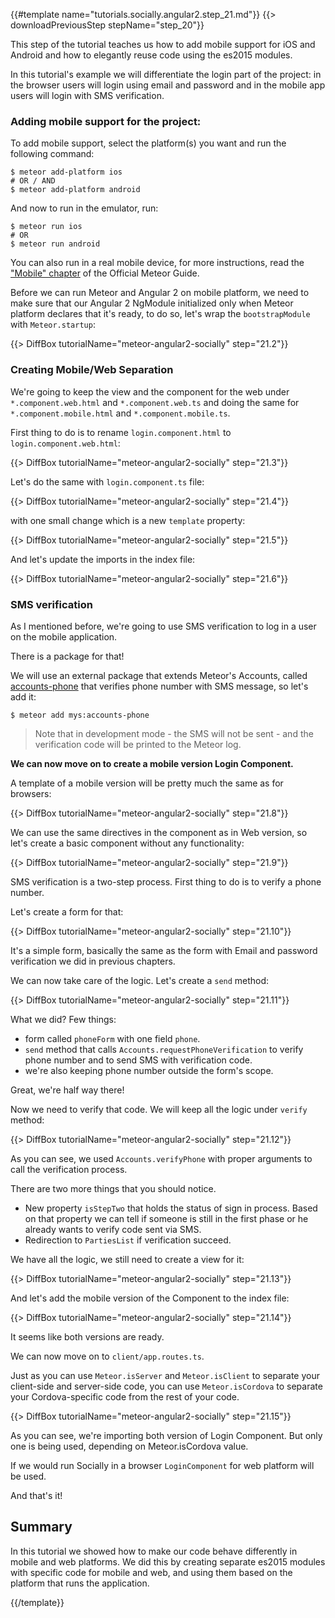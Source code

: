 {{#template name="tutorials.socially.angular2.step_21.md"}}
{{> downloadPreviousStep stepName="step_20"}}

This step of the tutorial teaches us how to add mobile support for iOS and Android and how to elegantly reuse code using the es2015 modules.

In this tutorial's example we will differentiate the login part of the project: in the browser users will login using email and password and in the mobile app users will login with SMS verification.

### Adding mobile support for the project:

To add mobile support, select the platform(s) you want and run the following command:

    $ meteor add-platform ios
    # OR / AND
    $ meteor add-platform android

And now to run in the emulator, run:

    $ meteor run ios
    # OR
    $ meteor run android

You can also run in a real mobile device, for more instructions, read the ["Mobile" chapter](http://guide.meteor.com/mobile.html) of the Official Meteor Guide.

Before we can run Meteor and Angular 2 on mobile platform, we need to make sure that our Angular 2 NgModule initialized only when Meteor platform declares that it's ready, to do so, let's wrap the `bootstrapModule` with `Meteor.startup`:

{{> DiffBox tutorialName="meteor-angular2-socially" step="21.2"}}

### Creating Mobile/Web Separation

We're going to keep the view and the component for the web under `*.component.web.html` and `*.component.web.ts` and doing the same for `*.component.mobile.html` and `*.component.mobile.ts`.

First thing to do is to rename `login.component.html` to `login.component.web.html`:

{{> DiffBox tutorialName="meteor-angular2-socially" step="21.3"}}

Let's do the same with `login.component.ts` file:

{{> DiffBox tutorialName="meteor-angular2-socially" step="21.4"}}

with one small change which is a new `template` property:

{{> DiffBox tutorialName="meteor-angular2-socially" step="21.5"}}

And let's update the imports in the index file:

{{> DiffBox tutorialName="meteor-angular2-socially" step="21.6"}}

### SMS verification

As I mentioned before, we're going to use SMS verification to log in a user on the mobile application.

There is a package for that!

We will use an external package that extends Meteor's Accounts, called [accounts-phone](https://atmospherejs.com/okland/accounts-phone) that verifies phone number with SMS message, so let's add it:

    $ meteor add mys:accounts-phone

> Note that in development mode - the SMS will not be sent - and the verification code will be printed to the Meteor log.

**We can now move on to create a mobile version Login Component.**

A template of a mobile version will be pretty much the same as for browsers:

{{> DiffBox tutorialName="meteor-angular2-socially" step="21.8"}}

We can use the same directives in the component as in Web version, so let's create a basic component without any functionality:

{{> DiffBox tutorialName="meteor-angular2-socially" step="21.9"}}

SMS verification is a two-step process. First thing to do is to verify a phone number.

Let's create a form for that:

{{> DiffBox tutorialName="meteor-angular2-socially" step="21.10"}}

It's a simple form, basically the same as the form with Email and password verification we did in previous chapters.

We can now take care of the logic. Let's create a `send` method:

{{> DiffBox tutorialName="meteor-angular2-socially" step="21.11"}}

What we did? Few things:

* form called `phoneForm` with one field `phone`.
* `send` method that calls `Accounts.requestPhoneVerification` to verify phone number and to send SMS with verification code.
* we're also keeping phone number outside the form's scope.

Great, we're half way there!

Now we need to verify that code. We will keep all the logic under `verify` method:

{{> DiffBox tutorialName="meteor-angular2-socially" step="21.12"}}

As you can see, we used `Accounts.verifyPhone` with proper arguments to call the verification process.

There are two more things that you should notice.

* New property `isStepTwo` that holds the status of sign in process. Based on that property we can tell if someone is still in the first phase or he already wants to verify code sent via SMS.
* Redirection to `PartiesList` if verification succeed.

We have all the logic, we still need to create a view for it:

{{> DiffBox tutorialName="meteor-angular2-socially" step="21.13"}}

And let's add the mobile version of the Component to the index file:

{{> DiffBox tutorialName="meteor-angular2-socially" step="21.14"}}

It seems like both versions are ready.

We can now move on to `client/app.routes.ts`.

Just as you can use `Meteor.isServer` and `Meteor.isClient` to separate your client-side and server-side code, you can use `Meteor.isCordova` to separate your Cordova-specific code from the rest of your code.

{{> DiffBox tutorialName="meteor-angular2-socially" step="21.15"}}

As you can see, we're importing both version of Login Component. But only one is being used, depending on Meteor.isCordova value.

If we would run Socially in a browser `LoginComponent` for web platform will be used.

And that's it!


## Summary

In this tutorial we showed how to make our code behave differently in mobile and web platforms. We did this by creating separate es2015 modules with specific code for mobile and web, and using them based on the platform that runs the application.

{{/template}}
